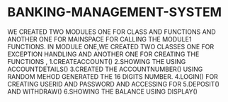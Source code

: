 # BANKING-MANAGEMENT-SYSTEM
WE CREATED TWO MODULES ONE FOR CLASS AND FUNCTIONS AND ANOTHER ONE FOR MAINSPACE FOR CALLING THE MODULE1 FUNCTIONS. IN MODULE ONE,WE CREATED TWO CLASSES ONE FOR EXCEPTION HANDLING AND ANOTHER ONE FOR CREATING THE FUNCTIONS , 1.CREATEACCOUNT() 2.SHOWING THE USING ACCOUNTDETAILS() 3.CREATED THE ACCOUNTNUMBER() USING RANDOM MEHOD GENERATED THE 16 DIGITS NUMBER. 4.LOGIN() FOR CREATING USERID AND PASSWORD AND ACCESSING FOR 5.DEPOSIT() AND WITHDRAW() 6.SHOWING THE BALANCE USING DISPLAY()
